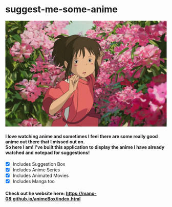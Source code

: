 # suggest-me-some-anime

![new](images/movies.png)

#### I love watching anime and sometimes I feel there are some really good anime out there that I missed out on. <br>So here I am! I've built this application to display the anime I have already watched and notepad for suggestions!

- [x] Includes Suggestion Box 
- [x] Includes Anime Series
- [x] Includes Animated Movies
- [x] Includes Manga too

#### Check out he website here: <a href="https://mano-08.github.io/animeBox/index.html">https://mano-08.github.io/animeBox/index.html</a>
